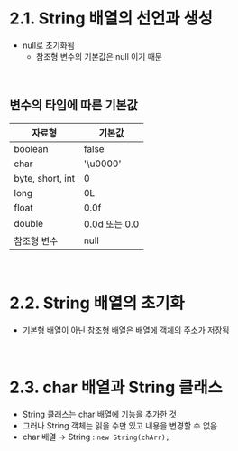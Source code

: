 # 2.1. String 배열의 선언과 생성

-   null로 초기화됨
    -   참조형 변수의 기본값은 null 이기 때문

<br>

## 변수의 타입에 따른 기본값

| 자료형 | 기본값 |
| --- | --- |
| boolean | false |
| char | '\\u0000' |
| byte, short, int | 0 |
| long | 0L |
| float | 0.0f |
| double | 0.0d 또는 0.0 |
| 참조형 변수 | null |

<br>

# 2.2. String 배열의 초기화

-   기본형 배열이 아닌 참조형 배열은 배열에 객체의 주소가 저장됨

<br>

# 2.3. char 배열과 String 클래스

-   String 클래스는 char 배열에 기능을 추가한 것
-   그러나 String 객체는 읽을 수만 있고 내용을 변경할 수 없음
-   char 배열 → String : `new String(chArr);`

<br>
